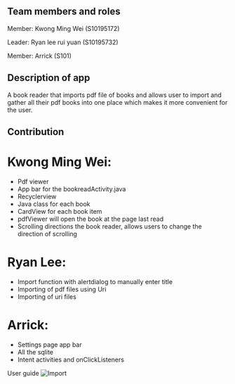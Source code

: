 Team members and roles
-
Member: Kwong Ming Wei (S10195172)

Leader: Ryan lee rui yuan (S10195732)

Member: Arrick (S101)

Description of app
-
A book reader that imports pdf file of books and allows user to import and gather all their pdf books into one place which makes it more convenient for the user. 

Contribution
-
# Kwong Ming Wei: 
* Pdf viewer
* App bar for the bookreadActivity.java
* Recyclerview
* Java class for each book
* CardView for each book item
* pdfViewer will open the book at the page last read
* Scrolling directions the book reader, allows users to change the direction of scrolling

# Ryan Lee:
* Import function with alertdialog to manually enter title
* Importing of pdf files using Uri
* Importing of uri files

# Arrick:
* Settings page app bar
* All the sqlite
* Intent activities and onClickListeners

User guide
![Import](https://www.picturepaste.ca/images/2020/06/04/tsurumaki-kokoro-bang-dream-blonde-big-smile-pretty-anime-37297.jpg)

